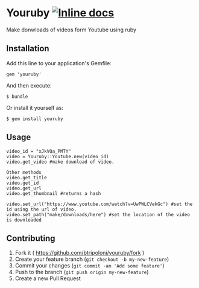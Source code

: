 # Youruby [![Inline docs](http://inch-ci.org/github/btripoloni/youruby.svg?branch=master)](http://inch-ci.org/github/btripoloni/youruby)

Make donwloads of videos form Youtube using ruby

## Installation

Add this line to your application's Gemfile:

    gem 'youruby'

And then execute:

    $ bundle

Or install it yourself as:

    $ gem install youruby

## Usage

    video_id = "xJkVQa_PMTY"
    video = Youruby::Youtube.new(video_id)
    video.get_video #make download of video.

    Other methods
    video.get_title
    video.get_id
    video.get_url
    video.get_thumbnail #returns a hash

    video.set_url("https://www.youtube.com/watch?v=UwPWLCVekGc") #set the id using the url of video.
    video.set_path("make/downloads/here") #set the location of the video is downloaded




## Contributing

1. Fork it ( https://github.com/btripoloni/youruby/fork )
2. Create your feature branch (`git checkout -b my-new-feature`)
3. Commit your changes (`git commit -am 'Add some feature'`)
4. Push to the branch (`git push origin my-new-feature`)
5. Create a new Pull Request

